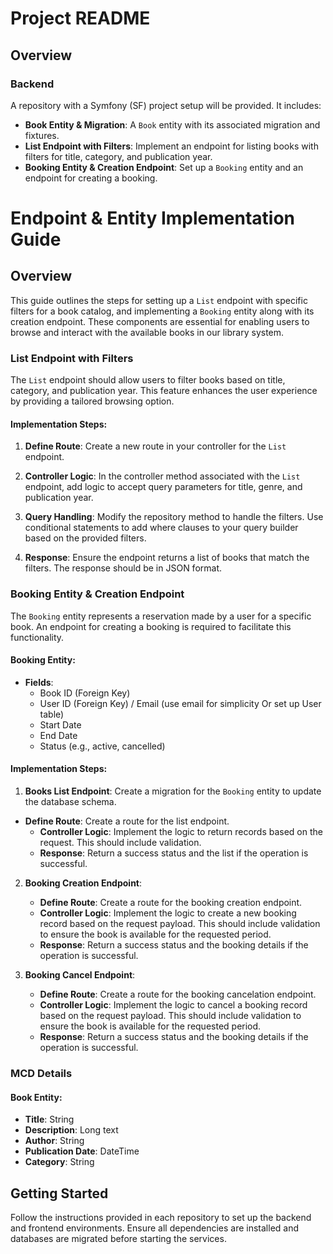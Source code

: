 # Project README

## Overview

### Backend

A repository with a Symfony (SF) project setup will be provided. It includes:

- **Book Entity & Migration**: A `Book` entity with its associated migration and fixtures.
- **List Endpoint with Filters**: Implement an endpoint for listing books with filters for title, category, and publication year.
- **Booking Entity & Creation Endpoint**: Set up a `Booking` entity and an endpoint for creating a booking.


# Endpoint & Entity Implementation Guide

## Overview

This guide outlines the steps for setting up a `List` endpoint with specific filters for a book catalog, and implementing a `Booking` entity along with its creation endpoint. These components are essential for enabling users to browse and interact with the available books in our library system.

### List Endpoint with Filters

The `List` endpoint should allow users to filter books based on title, category, and publication year. This feature enhances the user experience by providing a tailored browsing option.

#### Implementation Steps:

1. **Define Route**: Create a new route in your controller for the `List` endpoint.

2. **Controller Logic**: In the controller method associated with the `List` endpoint, add logic to accept query parameters for title, genre, and publication year.

3. **Query Handling**: Modify the repository method to handle the filters. Use conditional statements to add where clauses to your query builder based on the provided filters.

4. **Response**: Ensure the endpoint returns a list of books that match the filters. The response should be in JSON format.

### Booking Entity & Creation Endpoint

The `Booking` entity represents a reservation made by a user for a specific book. An endpoint for creating a booking is required to facilitate this functionality.

#### Booking Entity:

- **Fields**:
  - Book ID (Foreign Key)
  - User ID (Foreign Key) / Email (use email for simplicity Or set up User table)
  - Start Date
  - End Date
  - Status (e.g., active, cancelled)

#### Implementation Steps:


1. **Books List Endpoint**: Create a migration for the `Booking` entity to update the database schema.
 - **Define Route**: Create a route for the list  endpoint.
   - **Controller Logic**: Implement the logic to return records based on the request. This should include validation.
   - **Response**: Return a success status and the list if the operation is successful.


2. **Booking Creation Endpoint**:
   - **Define Route**: Create a route for the booking creation endpoint.
   - **Controller Logic**: Implement the logic to create a new booking record based on the request payload. This should include validation to ensure the book is available for the requested period.
   - **Response**: Return a success status and the booking details if the operation is successful.

3. **Booking Cancel Endpoint**:
    - **Define Route**: Create a route for the booking cancelation endpoint.
    - **Controller Logic**: Implement the logic to cancel a booking record based on the request payload. This should include validation to ensure the book is available for the requested period.
    - **Response**: Return a success status and the booking details if the operation is successful.

### MCD Details

#### Book Entity:

- **Title**: String
- **Description**: Long text
- **Author**: String
- **Publication Date**: DateTime
- **Category**: String

## Getting Started

Follow the instructions provided in each repository to set up the backend and frontend environments. Ensure all dependencies are installed and databases are migrated before starting the services.

